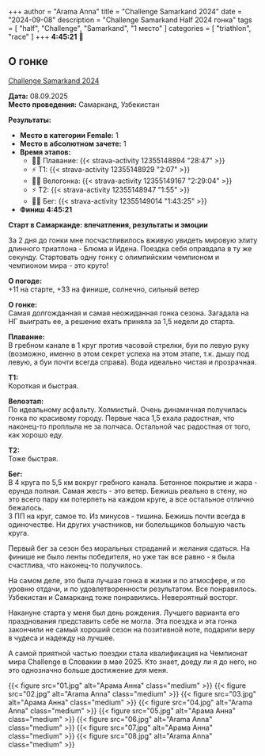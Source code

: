 +++
author = "Arama Anna"
title = "Challenge Samarkand 2024"
date = "2024-09-08"
description = "Challenge Samarkand Half 2024 гонка"
tags = [
    "half",
    "Challenge",
    "Samarkand",
    "1 место"
]
categories = [
    "triathlon",
    "race"
]
+++
**4:45:21**
🥇


<!--more-->

## О гонке

[Challenge Samarkand 2024](https://challenge-samarkand.com/onlineresults/results0609/)

**Дата:** 08.09.2025  
**Место проведения:** Самарканд, Узбекистан  

**Результаты:**  
- **Место в категории Female:** 1  
- **Место в абсолютном зачете:** 1  
- **Время этапов:**  
  - 🏊‍♀️ Плавание: {{< strava-activity 12355148894 "28:47" >}}
  - ⚡️ Т1:  {{< strava-activity 12355148929 "2:07" >}}
  - 🚴‍♀️ Велогонка: {{< strava-activity 12355149167 "2:29:04" >}}  
  - ⚡️ Т2: {{< strava-activity 12355148947 "1:55" >}}  
  - 🏃‍♀️ Бег: {{< strava-activity 12355149014 "1:43:25" >}}
- **Финиш 4:45:21**


**Старт в Самарканде: впечатления, результаты и эмоции**

За 2 дня до гонки мне посчастливилось вживую увидеть мировую элиту длинного триатлона - Блюма и Идена. Поездка себя оправдала в ту же секунду. Стартовать одну гонку с олимпийским чемпионом и чемпионом мира - это круто!

**О погоде:**  
+11 на старте, +33 на финише, солнечно, сильный ветер

**О гонке:**  
Самая долгожданная и самая неожиданная гонка сезона. Загадала на НГ выиграть ее, а решение ехать приняла за 1,5 недели до старта. 

**Плавание:**  
В гребном канале в 1 круг против часовой стрелки, буи по левую руку (возможно, именно в этом секрет успеха на этом этапе, т.к. дышу под левую, а буи почти всегда справа). Вода идеально чистая и прозрачная.

**Т1:**  
Короткая и быстрая.

**Велоэтап:**  
По идеальному асфальту. Холмистый. Очень динамичная получилась гонка по красивому городу. Первые часа 1,5 ехала радостная, что наконец-то проплыла не за полчаса. Остальной час радостная от того, как хорошо еду.

**Т2:**  
Тоже быстрая.

**Бег:**  
В 4 круга по 5,5 км вокруг гребного канала. Бетонное покрытие и жара - ерунда полная. Самая жесть - это ветер. Бежишь реально в стену, но это всего пару км потерпеть на каждом круге, а все остальное отлично бежалось.  
3 ПП на круг, самое то. Из минусов - тишина. Бежишь почти всегда в одиночестве. Ни других участников, ни болельщиков большую часть круга.  

Первый бег за сезон без моральных страданий и желания сдаться. На финише не было ленты победителя, но уже так все равно - я была счастлива, что наконец-то получилось.

На самом деле, это была лучшая гонка в жизни и по атмосфере, и по уровню отдачи, и по удовлетворенности результатом. Все понравилось. Узбекистан и Самарканд тоже понравились. Невероятный восторг.

Накануне старта у меня был день рождения. Лучшего варианта его празднования представить себе не могла. Эта поездка и эта гонка закончили не самый хороший сезон на позитивной ноте, подарили веру в чудеса и надежду на лучшее.

А самой приятной частью поездки стала квалификация на Чемпионат мира Challenge в Словакии в мае 2025. Кто знает, доеду ли я до него, но это однозначно больше достижение для меня.


{{< figure src="01.jpg" alt="Арама Анна" class="medium" >}}
{{< figure src="02.jpg" alt="Arama Anna" class="medium" >}}
{{< figure src="03.jpg" alt="Арама Анна" class="medium" >}}
{{< figure src="04.jpg" alt="Arama Anna" class="medium" >}}
{{< figure src="05.jpg" alt="Арама Анна" class="medium" >}}
{{< figure src="06.jpg" alt="Arama Anna" class="medium" >}}
{{< figure src="07.jpg" alt="Арама Анна" class="medium" >}}
{{< figure src="08.jpg" alt="Arama Anna" class="medium" >}}




